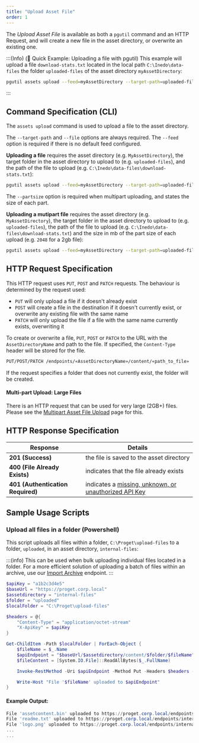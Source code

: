 ```yaml
---
title: "Upload Asset File"
order: 1
---
```


The *Upload Asset File* is available as both a `pgutil` command and an HTTP Request, and will create a new file in the asset directory, or overwrite an existing one.

:::(Info) (🚀 Quick Example: Uploading a file with pgutil)
This example will upload a file `download-stats.txt` located in the local path `C:\Inedo\data-files` the folder `uploaded-files` of the asset directory `myAssetDirectory`:

```bash
pgutil assets upload --feed=myAssetDirectory --target-path=uploaded-files/download-stats.txt --file=C:\Inedo\data-files\download-stats.txt
```
:::

## Command Specification (CLI)
The `assets upload` command is used to upload a file to the asset directory.

The `--target-path` and `--file` options are always required. The `--feed` option is required if there is no default feed configured. 

**Uploading a file** requires the asset directory (e.g. `MyAssetDirectory`), the target folder in the asset directory to upload to (e.g. `uploaded-files`), and the path of the file to upload (e.g. `C:\Inedo\data-files\download-stats.txt`):

```bash
pgutil assets upload --feed=myAssetDirectory --target-path=uploaded-files/download-stats.txt --file=C:\Inedo\data-files\download-stats.txt
```

The `--partsize` option is required when multipart uploading, and states the size of each part. 

**Uploading a mutipart file** requires the asset directory (e.g. `MyAssetDirectory`), the target folder in the asset directory to upload to (e.g. `uploaded-files`), the path of the file to upload (e.g. `C:\Inedo\data-files\download-stats.txt`) and the size in mb of the part size of each upload (e.g. `2048` for a 2gb file):

```bash
pgutil assets upload --feed=myAssetDirectory --target-path=uploaded-files/download-stats.txt --file=C:\Inedo\data-files\download-stats.txt --partsize=2048
```

## HTTP Request Specification
This HTTP request uses `PUT`, `POST` and `PATCH` requests. The behaviour is determined by the request used:

* `PUT` will only upload a file if it doesn't already exist
* `POST` will create a file in the destination if it doesn't currently exist, or overwrite any existing file with the same name
* `PATCH` will only upload the file if a file with the same name currently exists, overwriting it

To create or overwrite a file, `PUT`, `POST` or `PATCH` to the URL with the `AssetDirectoryName` and path to the file.  If specified, the `Content-Type` header will be stored for the file.

```bash
PUT/POST/PATCH /endpoints/«AssetDirectoryName»/content/«path_to_file»
```

If the request specifies a folder that does not currently exist, the folder will be created.

#### Multi-part Upload: Large Files
There is an HTTP request that can be used for very large (2GB+) files. Please see the [Multipart Asset File Upload](/docs/proget/api/assets/file-endpoints/proget-api-assets-files-upload/proget-api-assets-multipart) page for this.

## HTTP Response Specification

| Response | Details |
| --- | --- |
| **201 (Success)** | the file is saved to the asset directory |
| **400 (File Already Exists)** | indicates that the file already exists |
| **401 (Authentication Required)** | indicates a [missing, unknown, or unauthorized API Key](/docs/proget/api/assets#authentication) |

## Sample Usage Scripts

### Upload all files in a folder (Powershell)
This script uploads all files within a folder, `C:\Proget\upload-files` to a folder, `uploaded`, in an asset directory, `internal-files`:

:::(info)
This can be used when bulk uploading individual files located in a folder. For a more efficient solution of uploading a batch of files within an archive, use our [Import Archive](/docs/proget/api/assets/folder-endpoints/proget-api-assets-folders-import) endpoint.
:::

```powershell
$apiKey = "a1b2c3d4e5"
$baseUrl = "https://proget.corp.local"
$assetdirectory = "internal-files"
$folder = "uploaded"
$localFolder = "C:\Proget\upload-files"

$headers = @{
    "Content-Type" = "application/octet-stream"
    "X-ApiKey" = $apiKey
}

Get-ChildItem -Path $localFolder | ForEach-Object {
    $fileName = $_.Name
    $apiEndpoint = "$baseUrl/$assetdirectory/content/$folder/$fileName"
    $fileContent = [System.IO.File]::ReadAllBytes($_.FullName)

    Invoke-RestMethod -Uri $apiEndpoint -Method Put -Headers $headers -Body $fileContent -ContentType "application/octet-stream"

    Write-Host "File '$fileName' uploaded to $apiEndpoint"
}
```

#### Example Output:

```powershell
File 'assetcontent.bin' uploaded to https://proget.corp.local/endpoints/internal-files/content/uploaded/assetcontent.bin
File 'readme.txt' uploaded to https://proget.corp.local/endpoints/internal-files/content/uploaded/readme.txt
File 'logo.png' uploaded to https://proget.corp.local/endpoints/internal-files/content/uploaded/logo.png
...
...
```